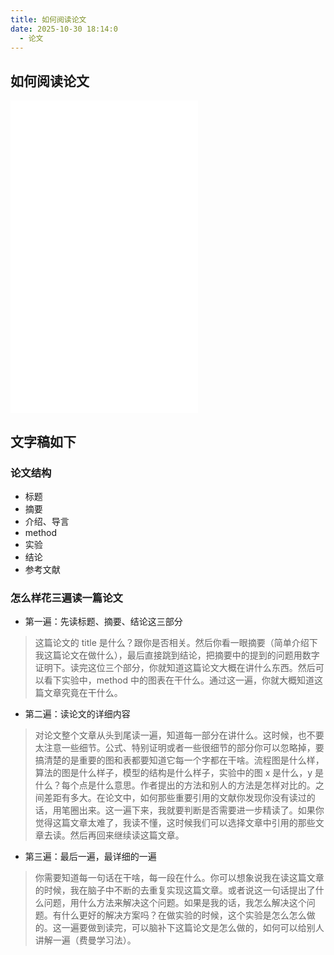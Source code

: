 ```yaml
---
title: 如何阅读论文
date: 2025-10-30 18:14:0
  - 论文
---
```


## 如何阅读论文

<iframe src="//player.bilibili.com/player.html?isOutside=true&aid=975879338&bvid=BV1H44y1t75x&cid=423711758&p=1" scrolling="no" border="0" frameborder="no" framespacing="0" allowfullscreen="true" style="height: 500px;"></iframe>

## 文字稿如下

### 论文结构

- 标题
- 摘要
- 介绍、导言
- method
- 实验
- 结论
- 参考文献

### 怎么样花三遍读一篇论文

- 第一遍：先读标题、摘要、结论这三部分

> 这篇论文的 title 是什么？跟你是否相关。然后你看一眼摘要（简单介绍下我这篇论文在做什么），最后直接跳到结论，把摘要中的提到的问题用数字证明下。读完这位三个部分，你就知道这篇论文大概在讲什么东西。然后可以看下实验中，method 中的图表在干什么。通过这一遍，你就大概知道这篇文章究竟在干什么。

- 第二遍：读论文的详细内容

> 对论文整个文章从头到尾读一遍，知道每一部分在讲什么。这时候，也不要太注意一些细节。公式、特别证明或者一些很细节的部分你可以忽略掉，要搞清楚的是重要的图和表都要知道它每一个字都在干啥。流程图是什么样，算法的图是什么样子，模型的结构是什么样子，实验中的图 x 是什么，y 是什么？每个点是什么意思。作者提出的方法和别人的方法是怎样对比的。之间差距有多大。在论文中，如何那些重要引用的文献你发现你没有读过的话，用笔圈出来。这一遍下来，我就要判断是否需要进一步精读了。如果你觉得这篇文章太难了，我读不懂，这时候我们可以选择文章中引用的那些文章去读。然后再回来继续读这篇文章。

- 第三遍：最后一遍，最详细的一遍

> 你需要知道每一句话在干啥，每一段在什么。你可以想象说我在读这篇文章的时候，我在脑子中不断的去重复实现这篇文章。或者说这一句话提出了什么问题，用什么方法来解决这个问题。如果是我的话，我怎么解决这个问题。有什么更好的解决方案吗？在做实验的时候，这个实验是怎么怎么做的。这一遍要做到读完，可以脑补下这篇论文是怎么做的，如何可以给别人讲解一遍（费曼学习法）。
